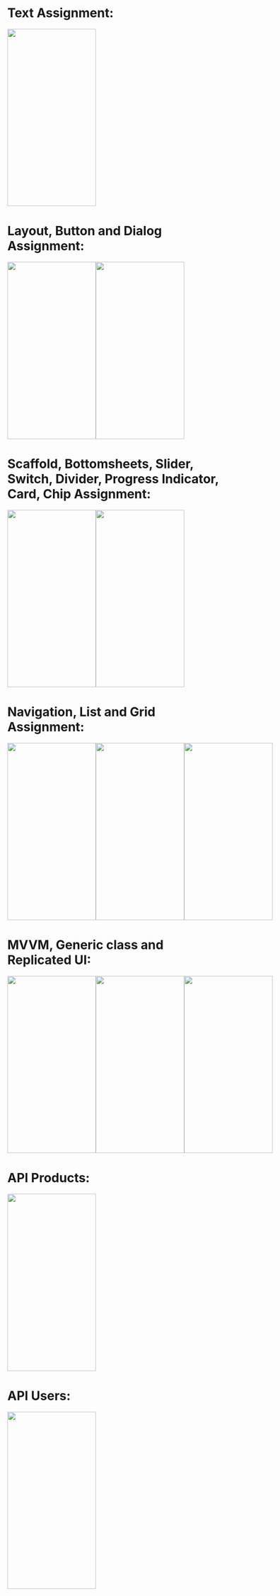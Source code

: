 # Text Assignment:

<img src='https://github.com/prefonixs/Kotlin_21BCSE87/assets/138750805/eb3c92f0-88c7-41f1-b5eb-cee867c1a6c3' height=400 width=200>

# Layout, Button and Dialog Assignment:

<div style="display: flex; flex-direction: row;">
  <img src='https://github.com/prefonixs/Kotlin_21BCSE87/assets/138750805/dde99b48-99e3-4c2e-9f66-a8eb4d608e1b' height=400 width=200>
  <img src='https://github.com/prefonixs/Kotlin_21BCSE87/assets/138750805/e0c77d92-1517-434c-8827-2620a8a39088' height=400 width=200>
</div>

# Scaffold, Bottomsheets, Slider, Switch, Divider, Progress Indicator, Card, Chip Assignment:

<div style="display: flex; flex-direction: row;">
  <img src='https://github.com/prefonixs/Kotlin_21BCSE87/assets/138750805/29eee1aa-58ad-473b-9f28-bd54564209c8' height=400 width=200>
  <img src='https://github.com/prefonixs/Kotlin_21BCSE87/assets/138750805/813cbd25-93b1-42be-8119-2a9206479f21' height=400 width=200>
</div>

# Navigation, List and Grid Assignment:

<div style="display: flex; flex-direction: row;">
  <img src='https://github.com/prefonixs/Kotlin_21BCSE87/assets/138750805/44731acd-db62-4f0d-8ad6-35a5d33f461d' height=400 width=200>
  <img src='https://github.com/prefonixs/Kotlin_21BCSE87/assets/138750805/40902a18-0da2-43ae-ba6a-0410de5e4352' height=400 width=200>
  <img src='https://github.com/prefonixs/Kotlin_21BCSE87/assets/138750805/509bba9c-4745-40dd-88df-ffa8df0ca70a' height=400 width=200>
</div>

# MVVM, Generic class and Replicated UI:

<div style="display: flex; flex-direction: row;">
  <img src='https://github.com/prefonixs/Kotlin_21BCSE87/assets/138750805/9d163c87-fa27-439c-96a3-942185a121e4' height=400 width=200>
  <img src='https://github.com/prefonixs/Kotlin_21BCSE87/assets/138750805/5f6413f6-5653-42db-ba01-d42de9f70ec9' height=400 width=200>
  <img src='https://github.com/prefonixs/Kotlin_21BCSE87/assets/138750805/6a58cb42-39b9-44e3-b421-a0fa32122025' height=400 width=200>
</div>

# API Products:

<div style="display: flex; flex-direction: row;">
  <img src='https://github.com/prefonixs/Kotlin_21BCSE87/assets/138750805/694051b6-a2a7-4509-8bdc-f6bc8e5c8b74' height=400 width=200>
</div>

# API Users:

<div style="display: flex; flex-direction: row;">
  <img src='https://github.com/prefonixs/Kotlin_21BCSE87/assets/138750805/1dd195a3-5190-4a1b-b50a-ef5d82f5293d' height=400 width=200>
</div>
